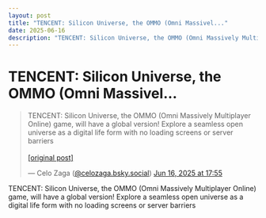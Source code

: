 ```yaml
---
layout: post
title: "TENCENT: Silicon Universe, the OMMO (Omni Massivel..."
date: 2025-06-16
description: "TENCENT: Silicon Universe, the OMMO (Omni Massively Multiplayer Online) game, will have a global version! Explore a seamless open universe as a digital ..."
---
```


<h1 class="bluesky-post-title">TENCENT: Silicon Universe, the OMMO (Omni Massivel...</h1>

<blockquote class="bluesky-embed" data-bluesky-uri="at://did:plc:lmh6rennptq77inaztnovw4b/app.bsky.feed.post/3lrqkh7pkh22o" data-bluesky-embed-color-mode="system">
<p lang="">TENCENT: Silicon Universe, the OMMO (Omni Massively Multiplayer Online) game, will have a global version! Explore a seamless open universe as a digital life form with no loading screens or server barriers<br><br><a href="https://bsky.app/profile/celozaga.bsky.social/post/3lrqkh7pkh22o">[original post]</a></p>
&mdash; Celo Zaga (<a href="https://bsky.app/profile/did:plc:lmh6rennptq77inaztnovw4b?ref_src=embed">@celozaga.bsky.social</a>) <a href="https://bsky.app/profile/celozaga.bsky.social/post/3lrqkh7pkh22o?ref_src=embed">Jun 16, 2025 at 17:55</a>
</blockquote>
<script async src="https://embed.bsky.app/static/embed.js" charset="utf-8"></script>

<p class="bluesky-post-description">TENCENT: Silicon Universe, the OMMO (Omni Massively Multiplayer Online) game, will have a global version! Explore a seamless open universe as a digital life form with no loading screens or server barriers</p>
